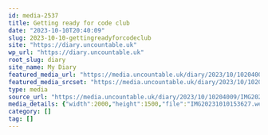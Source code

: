```yaml
---
id: media-2537
title: Getting ready for code club
date: "2023-10-10T20:40:09"
slug: 2023-10-10-gettingreadyforcodeclub
site: "https://diary.uncountable.uk"
wp_url: "https://diary.uncountable.uk"
root_slug: diary
site_name: My Diary
featured_media_url: "https://media.uncountable.uk/diary/2023/10/10204009/IMG20231010153627.webp"
featured_media_srcset: "https://media.uncountable.uk/diary/2023/10/10204009/IMG20231010153627-300x225.webp 300w, https://media.uncountable.uk/diary/2023/10/10204009/IMG20231010153627-1024x768.webp 1024w, https://media.uncountable.uk/diary/2023/10/10204009/IMG20231010153627-150x150.webp 150w, https://media.uncountable.uk/diary/2023/10/10204009/IMG20231010153627-640x480.webp 640w, https://media.uncountable.uk/diary/2023/10/10204009/IMG20231010153627.webp 2000w"
type: media
source_url: "https://media.uncountable.uk/diary/2023/10/10204009/IMG20231010153627.webp"
media_details: {"width":2000,"height":1500,"file":"IMG20231010153627.webp","filesize":188662,"sizes":{"medium":{"file":"IMG20231010153627-300x225.webp","width":300,"height":225,"filesize":15894,"mime_type":"image/webp","source_url":"https://media.uncountable.uk/diary/2023/10/10204009/IMG20231010153627-300x225.webp"},"large":{"file":"IMG20231010153627-1024x768.webp","width":1024,"height":768,"filesize":139736,"mime_type":"image/webp","source_url":"https://media.uncountable.uk/diary/2023/10/10204009/IMG20231010153627-1024x768.webp"},"thumbnail":{"file":"IMG20231010153627-150x150.webp","width":150,"height":150,"filesize":6464,"mime_type":"image/webp","source_url":"https://media.uncountable.uk/diary/2023/10/10204009/IMG20231010153627-150x150.webp"},"mobwidth":{"file":"IMG20231010153627-640x480.webp","width":640,"height":480,"filesize":59018,"mime_type":"image/webp","source_url":"https://media.uncountable.uk/diary/2023/10/10204009/IMG20231010153627-640x480.webp"},"full":{"file":"IMG20231010153627.webp","width":2000,"height":1500,"mime_type":"image/webp","source_url":"https://media.uncountable.uk/diary/2023/10/10204009/IMG20231010153627.webp"}},"image_meta":{"aperture":"0","credit":"","camera":"","caption":"","created_timestamp":"0","copyright":"","focal_length":"0","iso":"0","shutter_speed":"0","title":"","orientation":"0","keywords":[]}}
category: []
tag: []
---
```


